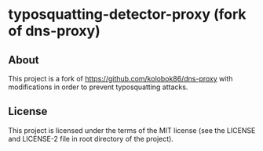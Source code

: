 # typosquatting-detector-proxy (fork of dns-proxy)

##  About
This project is a fork of https://github.com/kolobok86/dns-proxy with modifications in order to prevent typosquatting attacks.


## License
This project is licensed under the terms of the MIT license (see the LICENSE and LICENSE-2 file in root directory of the project).
